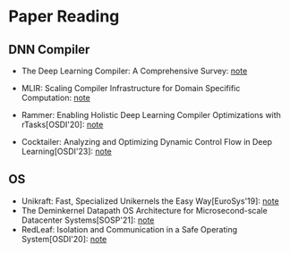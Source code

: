 # Paper Reading

## DNN Compiler

- The Deep Learning Compiler: A Comprehensive Survey: [note](https://github.com/KuangjuX/paper-reading/issues/15)

- MLIR: Scaling Compiler Infrastructure for Domain Specifific Computation: [note](https://github.com/KuangjuX/system-notes/blob/main/paper-notes/ai-compiler/MLIR-Scaling-Compiler-Infrastructure-for-Domain-Specific-Computation.md)

- Rammer: Enabling Holistic Deep Learning Compiler Optimizations with rTasks[OSDI'20]: [note](https://github.com/KuangjuX/paper-reading/issues/22)

- Cocktailer: Analyzing and Optimizing Dynamic Control Flow in Deep Learning[OSDI'23]: [note](https://github.com/KuangjuX/paper-reading/issues/21)

## OS

- Unikraft: Fast, Specialized Unikernels the Easy Way[EuroSys'19]: [note](https://github.com/KuangjuX/paper-reading/issues/9)
- The Deminkernel Datapath OS Architecture for Microsecond-scale Datacenter Systems[SOSP'21]: [note](https://github.com/KuangjuX/system-notes/blob/main/paper-notes/os/Demikernel.md)
- RedLeaf: Isolation and Communication in a Safe Operating System[OSDI'20]: [note](https://github.com/KuangjuX/system-notes/blob/main/paper-notes/os/RedLeaf.md)